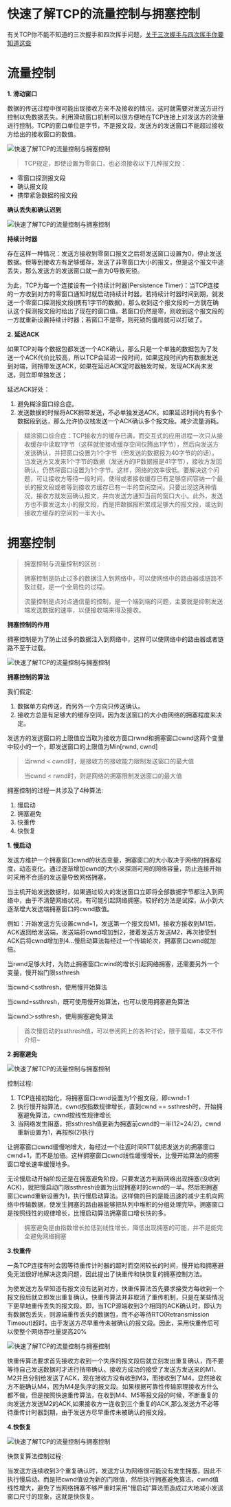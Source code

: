 # 快速了解TCP的流量控制与拥塞控制

有关TCP你不能不知道的三次握手和四次挥手问题，[关于三次握手与四次挥手你要知道这些](https://www.toutiao.com/i6711623920568500743/?group_id=6711623920568500743)

# **流量控制**

**1. 滑动窗口**

数据的传送过程中很可能出现接收方来不及接收的情况，这时就需要对发送方进行控制以免数据丢失。利用滑动窗口机制可以很方便地在TCP连接上对发送方的流量进行控制。TCP的窗口单位是字节，不是报文段，发送方的发送窗口不能超过接收方给出的接收窗口的数值。

![快速了解TCP的流量控制与拥塞控制](../../images/ccb76722b91244f693e996676dce228b.png)



> TCP规定，即使设置为零窗口，也必须接收以下几种报文段：

- 零窗口探测报文段
- 确认报文段
- 携带紧急数据的报文段

**确认丢失和确认迟到**

![快速了解TCP的流量控制与拥塞控制](https://p3-tt.byteimg.com/origin/pgc-image/ab58c573b8fa4009ad8f9217380def70.png?from=pc)



**持续计时器**

存在这样一种情况：发送方接收到零窗口报文之后将发送窗口设置为0，停止发送数据。但等到接收方有足够缓存，发送了非零窗口大小的报文，但是这个报文中途丢失，那么发送方的发送窗口就一直为0导致死锁。

为此，TCP为每一个连接设有一个持续计时器(Persistence Timer)：当TCP连接的一方收到对方的零窗口通知时就启动持续计时器。若持续计时器时间到期，就发送一个零窗口探测报文段(携有1字节的数据)，那么收到这个报文段的一方就在确认这个探测报文段时给出了现在的窗口值。若窗口仍然是零，则收到这个报文段的一方就重新设置持续计时器；若窗口不是零，则死锁的僵局就可以打破了。

**2. 延迟ACK**

如果TCP对每个数据包都发送一个ACK确认，那么只是一个单独的数据包为了发送一个ACK代价比较高，所以TCP会延迟一段时间，如果这段时间内有数据发送到对端，则捎带发送ACK，如果在延迟ACK定时器触发时候，发现ACK尚未发送，则立即单独发送；

延迟ACK好处：

1. 避免糊涂窗口综合症。
2. 发送数据的时候将ACK捎带发送，不必单独发送ACK。如果延迟时间内有多个数据段到达，那么允许协议栈发送一个ACK确认多个报文段。减少流量消耗。

> 糊涂窗口综合症：TCP接收方的缓存已满，而交互式的应用进程一次只从接收缓存中读取1字节（这样就使接收缓存空间仅腾出1字节），然后向发送方发送确认，并把窗口设置为1个字节（但发送的数据报为40字节的的话）。当发送方又发来1个字节的数据（发送方的IP数据报是41字节），接收方发回确认，仍然将窗口设置为1个字节。这样，网络的效率很低。要解决这个问题，可让接收方等待一段时间，使得或者接收缓存已有足够空间容纳一个最长的报文段或者等到接收方缓存已有一半的空闲空间。只要出现这两种情况，接收方就发回确认报文，并向发送方通知当前的窗口大小。此外，发送方也不要发送太小的报文段，而是把数据报积累成足够大的报文段，或达到接收方缓存的空间的一半大小。

# **拥塞控制**

> 拥塞控制与流量控制的区别 :
>
> 拥塞控制是防止过多的数据注入到网络中，可以使网络中的路由器或链路不致过载，是一个全局性的过程。
>
> 流量控制是点对点通信量的控制，是一个端到端的问题，主要就是抑制发送端发送数据的速率，以便接收端来得及接收。

**拥塞控制的作用**

拥塞控制是为了防止过多的数据注入到网络中，这样可以使网络中的路由器或者链路不至于过载。

![快速了解TCP的流量控制与拥塞控制](../../images/51d23ca33a714286b4345a75a9ce02fa.png)



**拥塞控制的算法**

我们假定:

1. 数据单方向传送，而另外一个方向只传送确认。
2. 接收方总是有足够大的缓存空间，因为发送窗口的大小由网络的拥塞程度来决定。

发送方的发送窗口的上限值应当取为接收方窗口rwnd和拥塞窗口cwnd这两个变量中较小的一个，即发送窗口的上限值为Min[rwnd, cwnd]

> 当rwnd < cwnd时，是接收方的接收能力限制发送窗口的最大值
>
> 当cwnd < rwnd时，则是网络的拥塞限制发送窗口的最大值

拥塞控制的过程一共涉及了4种算法:

1. 慢启动
2. 拥塞避免
3. 快重传
4. 快恢复

**1. 慢启动**

发送方维护一个拥塞窗口cwnd的状态变量，拥塞窗口的大小取决于网络的拥塞程度，动态变化。通过逐渐增加cwnd的大小来探测可用的网络容量，防止连接开始时采用不合适的发送量导致网络拥塞。

当主机开始发送数据时，如果通过较大的发送窗口立即将全部数据字节都注入到网络中，由于不清楚网络状况，有可能引起网络拥塞。较好的方法是试探，从小到大逐渐增大发送端拥塞窗口的cwnd数值。

例如：开始发送方先设置cwnd=1，发送第一个报文段M1，接收方接收到M1后，ACK返回给发送端，发送端将cwnd增加到2，接着发送方发送M2，再次接受到ACK后将cwnd增加到4...慢启动算法每经过一个传输轮次，拥塞窗口cwnd就加倍。

当rwnd足够大时，为防止拥塞窗口cwind的增长引起网络拥塞，还需要另外一个变量，慢开始门限ssthresh

当cwnd＜ssthresh，使用慢开始算法

当cwnd=ssthresh，既可使用慢开始算法，也可以使用拥塞避免算法

当cwnd＞ssthresh，使用拥塞避免算法

> 首次慢启动的ssthresh值，可以参阅网上的各种讨论，限于篇幅，本文不作介绍~

**2.拥塞避免**

![快速了解TCP的流量控制与拥塞控制](../../images/a023d5495380449a9924f9cf5820ea00.png)



控制过程:

1. TCP连接初始化，将拥塞窗口cwnd设置为1个报文段，即cwnd=1
2. 执行慢开始算法，cwnd按指数规律增长，直到cwnd == ssthresh时，开始拥塞避免算法，cwnd按线性规律增长
3. 当网络发生阻塞，把ssthresh值更新为拥塞前cwnd的一半(12=24/2)，cwnd重新设置为1，再按照(2)执行

让拥塞窗口cwnd缓慢地增大，每经过一个往返时间RTT就把发送方的拥塞窗口cwnd+1，而不是加倍。这样拥塞窗口cwnd线性缓慢增长，比慢开始算法的拥塞窗口增长速率缓慢地多。

无论慢启动开始阶段还是在拥塞避免阶段，只要发送方判断网络出现拥塞(没收到ACK)，就把慢启动门限ssthresh设置为出现拥塞时的cwnd的一半。然后把拥塞窗口cwnd重新设置为1，执行慢启动算法。这样做的目的是能迅速的减少主机向网络中传输数据，使发生拥塞的路由器能够把队列中堆积的分组处理完毕。拥塞窗口是按照线性的规律增长，比慢启动算法拥塞窗口增长快的多。

> 拥塞避免是由指数增长拉低到线性增长，降低出现拥塞的可能，并不是能完全避免网络拥塞

**3.快重传**

一条TCP连接有时会因等待重传计时器的超时而空闲较长的时间，慢开始和拥塞避免无法很好地解决这类问题，因此提出了快重传和快恢复的拥塞控制方法。

为使发送方及早知道有报文没有达到对方，快重传算法首先要求接受方每收到一个报文段后就立即发出重复确认。快重传算法并非取消了重传机制，只是在某些情况下更早地重传丢失的报文段。即，当TCP源端收到3个相同的ACK确认时，即认为有数据包丢失，则源端重传丢失的数据包，而不必等待RTO(Retransmission Timeout)超时。由于发送方尽早重传未被确认的报文段。因此，采用快重传后可以使整个网络吞吐量提高20%

![快速了解TCP的流量控制与拥塞控制](../../images/f38247ae5cd644c68ea0ed878928c5dc.png)



快重传算法要求首先接收方收到一个失序的报文段后就立刻发出重复确认，而不要等待自己发送数据时才进行捎带确认。接收方成功的接受了发送方发送来的M1、M2并且分别给发送了ACK，现在接收方没有收到M3，而接收到了M4，显然接收方不能确认M4，因为M4是失序的报文段。如果根据可靠性传输原理接收方什么都不做，但是按照快速重传算法，在收到M4、M5等报文段的时候，不断重复的向发送方发送M2的ACK,如果接收方一连收到三个重复的ACK,那么发送方不必等待重传计时器到期，由于发送方尽早重传未被确认的报文段。

**4.快恢复**

![快速了解TCP的流量控制与拥塞控制](../../images/f1c1b0d8df804cd685c6ed1786d212f0.png)



快恢复算法控制过程:

当发送方连续收到3个重复确认时，发送方认为网络很可能没有发生拥塞，因此不执行慢启动。而是把cwnd值设为新的门限值，然后执行拥塞避免算法，cwnd值线性增大，避免了当网络拥塞不够严重时采用"慢启动"算法而造成过大地减小发送窗口尺寸的现象，这就是快恢复。